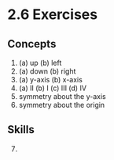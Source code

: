 # 2.6 Exercises

## Concepts

1. (a) up (b) left
2. (a) down (b) right
3. (a) y-axis (b) x-axis
4. (a) II (b) I (c) III (d) IV
5. symmetry about the y-axis
6. symmetry about the origin

## Skills

7. 